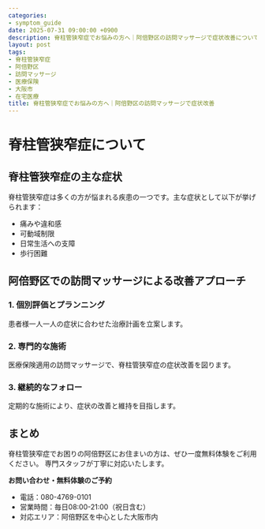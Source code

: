 ```yaml
---
categories:
- symptom_guide
date: 2025-07-31 09:00:00 +0900
description: 脊柱管狭窄症でお悩みの方へ｜阿倍野区の訪問マッサージで症状改善について専門家が解説。脊柱管狭窄症でお困りの阿倍野区の方へ、医療保険適用の訪問マッサージで症状改善をサポートします。
layout: post
tags:
- 脊柱管狭窄症
- 阿倍野区
- 訪問マッサージ
- 医療保険
- 大阪市
- 在宅医療
title: 脊柱管狭窄症でお悩みの方へ｜阿倍野区の訪問マッサージで症状改善
---
```



# 脊柱管狭窄症について

## 脊柱管狭窄症の主な症状
脊柱管狭窄症は多くの方が悩まれる疾患の一つです。主な症状として以下が挙げられます：

- 痛みや違和感
- 可動域制限
- 日常生活への支障
- 歩行困難

## 阿倍野区での訪問マッサージによる改善アプローチ

### 1. 個別評価とプランニング
患者様一人一人の症状に合わせた治療計画を立案します。

### 2. 専門的な施術
医療保険適用の訪問マッサージで、脊柱管狭窄症の症状改善を図ります。

### 3. 継続的なフォロー
定期的な施術により、症状の改善と維持を目指します。

## まとめ
脊柱管狭窄症でお困りの阿倍野区にお住まいの方は、ぜひ一度無料体験をご利用ください。
専門スタッフが丁寧に対応いたします。

**お問い合わせ・無料体験のご予約**
- 電話：080-4769-0101
- 営業時間：毎日08:00-21:00（祝日含む）
- 対応エリア：阿倍野区を中心とした大阪市内
